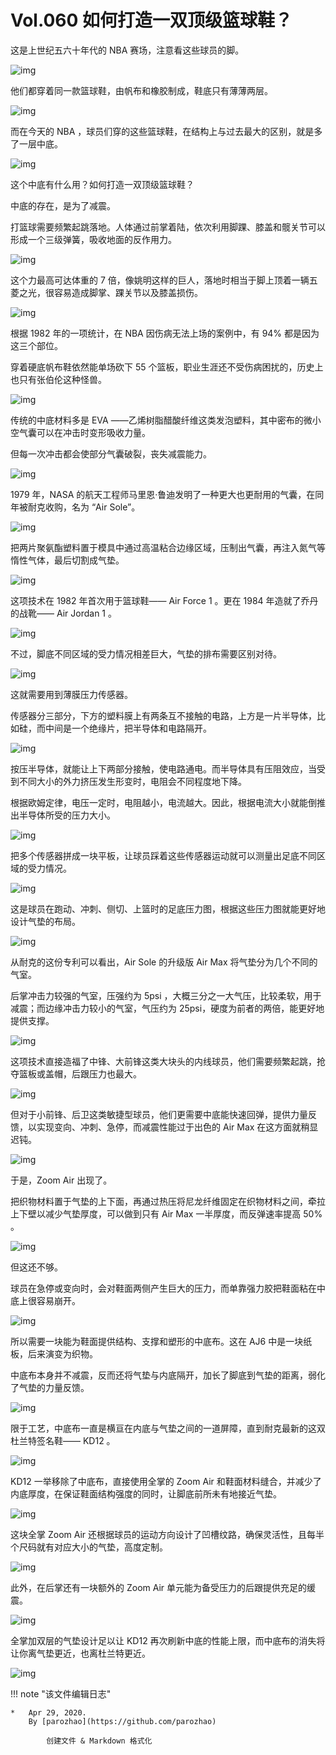 # Vol.060 如何打造一双顶级篮球鞋？

这是上世纪五六十年代的 NBA 赛场，注意看这些球员的脚。

![img](https://mmbiz.qpic.cn/mmbiz_gif/U6yRaDu1NabQUiaao7Riav6xr3duFZJk8rTAxFU61xhnzVMvs1ME7CMULmg4yNCtGu5J8oFbEqbNzMnm6SaWF14w/640?wx_fmt=gif&tp=webp&wxfrom=5&wx_lazy=1)

他们都穿着同一款篮球鞋，由帆布和橡胶制成，鞋底只有薄薄两层。

![img](https://mmbiz.qpic.cn/mmbiz_gif/U6yRaDu1NabQUiaao7Riav6xr3duFZJk8rTxMGjAjpEzibHofI0jJlLSFcUpfNTE61iaFM0bzzND7pz2wAew6nQNicg/640?wx_fmt=gif&tp=webp&wxfrom=5&wx_lazy=1)

而在今天的 NBA ，球员们穿的这些篮球鞋，在结构上与过去最大的区别，就是多了一层中底。

![img](https://mmbiz.qpic.cn/mmbiz_gif/U6yRaDu1NabQUiaao7Riav6xr3duFZJk8rtmv2DzZOXzbm8uRNmCvP0wEicicwNEicXIbUkLKnicF9szg9eXiag7jhAicQ/640?wx_fmt=gif&tp=webp&wxfrom=5&wx_lazy=1)

这个中底有什么用？如何打造一双顶级篮球鞋？

中底的存在，是为了减震。

打篮球需要频繁起跳落地。人体通过前掌着陆，依次利用脚踝、膝盖和髋关节可以形成一个三级弹簧，吸收地面的反作用力。

![img](https://mmbiz.qpic.cn/mmbiz_gif/U6yRaDu1NabQUiaao7Riav6xr3duFZJk8rThqM11lEGrnHibs0qlGicWXvAEsuib3TbAsoIdGHeJbgPOyPBgjjyR9Kw/640?wx_fmt=gif&tp=webp&wxfrom=5&wx_lazy=1)

这个力最高可达体重的 7 倍，像姚明这样的巨人，落地时相当于脚上顶着一辆五菱之光，很容易造成脚掌、踝关节以及膝盖损伤。

![img](https://mmbiz.qpic.cn/mmbiz_gif/U6yRaDu1NabQUiaao7Riav6xr3duFZJk8rIlDjG69vTcMDMMHGvMZ1m4bM6rLklZJaKhpibYdINXluwibfOL6Z2qVw/640?wx_fmt=gif&tp=webp&wxfrom=5&wx_lazy=1)

根据 1982 年的一项统计，在 NBA 因伤病无法上场的案例中，有 94% 都是因为这三个部位。

穿着硬底帆布鞋依然能单场砍下 55 个篮板，职业生涯还不受伤病困扰的，历史上也只有张伯伦这种怪兽。

![img](https://mmbiz.qpic.cn/mmbiz_gif/U6yRaDu1NabQUiaao7Riav6xr3duFZJk8rZeHYsuWEhIibuFmyVgsW9cPgER64dCKHmFF7ESaffA2iajuBzNhnWUQg/640?wx_fmt=gif&tp=webp&wxfrom=5&wx_lazy=1)

传统的中底材料多是 EVA ——乙烯树脂醋酸纤维这类发泡塑料，其中密布的微小空气囊可以在冲击时变形吸收力量。

但每一次冲击都会使部分气囊破裂，丧失减震能力。

![img](https://mmbiz.qpic.cn/mmbiz_gif/U6yRaDu1NabQUiaao7Riav6xr3duFZJk8rGC9B3JhhVpcm9mR3J1abE9sW4WqeFdyu4sTtmT9GKpbO03r7JIcPgw/640?wx_fmt=gif&tp=webp&wxfrom=5&wx_lazy=1)

1979 年，NASA 的航天工程师马里恩·鲁迪发明了一种更大也更耐用的气囊，在同年被耐克收购，名为 “Air Sole”。

![img](https://mmbiz.qpic.cn/mmbiz_gif/U6yRaDu1NabQUiaao7Riav6xr3duFZJk8rc3IP2VOqY2EIVXtpINuW1ExlyWgSCFcYNDMvuCU9cepdYia2XxO5oicg/640?wx_fmt=gif&tp=webp&wxfrom=5&wx_lazy=1)

把两片聚氨酯塑料置于模具中通过高温粘合边缘区域，压制出气囊，再注入氮气等惰性气体，最后切割成气垫。

![img](https://mmbiz.qpic.cn/mmbiz_gif/U6yRaDu1NabQUiaao7Riav6xr3duFZJk8rjNbib11TSpiaz686pG59jtz1arBzDEhhQviba5p9MMe31mpqaoicoIugdg/640?wx_fmt=gif&tp=webp&wxfrom=5&wx_lazy=1)

这项技术在 1982 年首次用于篮球鞋—— Air Force 1 。更在 1984 年造就了乔丹的战靴—— Air Jordan 1 。

![img](https://mmbiz.qpic.cn/mmbiz_gif/U6yRaDu1NabQUiaao7Riav6xr3duFZJk8r8VBvDXFBJyibcYsezCEWzqYtACMIFm6P9VnkVy8luynfWhLXicVeqtgg/640?wx_fmt=gif&tp=webp&wxfrom=5&wx_lazy=1)

不过，脚底不同区域的受力情况相差巨大，气垫的排布需要区别对待。

![img](https://mmbiz.qpic.cn/mmbiz_gif/U6yRaDu1NabQUiaao7Riav6xr3duFZJk8rs0JffX8dfJ5WUKaQUdHUzRq4A0Gm6iaY4FGhCHnsH5DYfTKkKTWwcnA/640?wx_fmt=gif&tp=webp&wxfrom=5&wx_lazy=1)

这就需要用到薄膜压力传感器。

传感器分三部分，下方的塑料膜上有两条互不接触的电路，上方是一片半导体，比如硅，而中间是一个绝缘片，把半导体和电路隔开。

![img](https://mmbiz.qpic.cn/mmbiz_gif/U6yRaDu1NabQUiaao7Riav6xr3duFZJk8riaSchpjMB9ntG5RDON8o6s9nXf6BQ9n6Fx9dPzfadpbjzaUoRcSC1eQ/640?wx_fmt=gif&tp=webp&wxfrom=5&wx_lazy=1)

按压半导体，就能让上下两部分接触，使电路通电。而半导体具有压阻效应，当受到不同大小的外力挤压发生形变时，电阻会不同程度地下降。

根据欧姆定律，电压一定时，电阻越小，电流越大。因此，根据电流大小就能倒推出半导体所受的压力大小。

![img](https://mmbiz.qpic.cn/mmbiz_gif/U6yRaDu1NabQUiaao7Riav6xr3duFZJk8rAkQUsjErEjKvDrD5Zp4OQ8M4emb4tic1RA9AibTuP4CrE10lMn5ZiaBHw/640?wx_fmt=gif&tp=webp&wxfrom=5&wx_lazy=1)

把多个传感器拼成一块平板，让球员踩着这些传感器运动就可以测量出足底不同区域的受力情况。

![img](https://mmbiz.qpic.cn/mmbiz_gif/U6yRaDu1NabQUiaao7Riav6xr3duFZJk8rG0Q7LNeibfiafaiaxo7huxiaAkSI3ibmE7TWppvByQM1HJ5fxaoiagBzoc2Q/640?wx_fmt=gif&tp=webp&wxfrom=5&wx_lazy=1)

这是球员在跑动、冲刺、侧切、上篮时的足底压力图，根据这些压力图就能更好地设计气垫的布局。

![img](https://mmbiz.qpic.cn/mmbiz_gif/U6yRaDu1NabQUiaao7Riav6xr3duFZJk8r81Oky573tHsBf19J7tuSh5oz0dt8e6HjjGibpTIB4F91gfny0FNgxwg/640?wx_fmt=gif&tp=webp&wxfrom=5&wx_lazy=1)

从耐克的这份专利可以看出，Air Sole 的升级版 Air Max 将气垫分为几个不同的气室。

后掌冲击力较强的气室，压强约为 5psi ，大概三分之一大气压，比较柔软，用于减震；而边缘冲击力较小的气室，气压约为 25psi，硬度为前者的两倍，能更好地提供支撑。

![img](https://mmbiz.qpic.cn/mmbiz_gif/U6yRaDu1NabQUiaao7Riav6xr3duFZJk8rKicGxSW3oHzbfY82J9zHMWbQ7tBzibm1kUeAiblU3F4Kq4THMvtXT4woQ/640?wx_fmt=gif&tp=webp&wxfrom=5&wx_lazy=1)

这项技术直接造福了中锋、大前锋这类大块头的内线球员，他们需要频繁起跳，抢夺篮板或盖帽，后跟压力也最大。

![img](https://mmbiz.qpic.cn/mmbiz_gif/U6yRaDu1NabQUiaao7Riav6xr3duFZJk8r5rUXu7cGh7pULJROIEgTVMUr6gg7yicfEN9nj4auzRK2TEXK5nQPkHQ/640?wx_fmt=gif&tp=webp&wxfrom=5&wx_lazy=1)

但对于小前锋、后卫这类敏捷型球员，他们更需要中底能快速回弹，提供力量反馈，以实现变向、冲刺、急停，而减震性能过于出色的 Air Max 在这方面就稍显迟钝。

![img](https://mmbiz.qpic.cn/mmbiz_gif/U6yRaDu1NabQUiaao7Riav6xr3duFZJk8rDVJ8J9Ta6wAhAqKSdtzpxicnQmh5GGJje8DFueCYl2rRBfoiaqH0sJKw/640?wx_fmt=gif&tp=webp&wxfrom=5&wx_lazy=1)

于是，Zoom Air 出现了。

把织物材料置于气垫的上下面，再通过热压将尼龙纤维固定在织物材料之间，牵拉上下壁以减少气垫厚度，可以做到只有 Air Max 一半厚度，而反弹速率提高 50% 。

![img](https://mmbiz.qpic.cn/mmbiz_gif/U6yRaDu1NabQUiaao7Riav6xr3duFZJk8rqwq0KkJdMCOEHbkRuuEwBmUZIW1bTEicibNAZF1yGJ4Pqia6TdUAgfn9A/640?wx_fmt=gif&tp=webp&wxfrom=5&wx_lazy=1)

但这还不够。

球员在急停或变向时，会对鞋面两侧产生巨大的压力，而单靠强力胶把鞋面粘在中底上很容易崩开。

![img](https://mmbiz.qpic.cn/mmbiz_gif/U6yRaDu1NabQUiaao7Riav6xr3duFZJk8riaezf8qNmia1YBMQjyN51GgrE2rsaRGZXbM8zO6HMFtsAHp2NUicvWdow/640?wx_fmt=gif&tp=webp&wxfrom=5&wx_lazy=1)

所以需要一块能为鞋面提供结构、支撑和塑形的中底布。这在 AJ6 中是一块纸板，后来演变为织物。

中底布本身并不减震，反而还将气垫与内底隔开，加长了脚底到气垫的距离，弱化了气垫的力量反馈。

![img](https://mmbiz.qpic.cn/mmbiz_gif/U6yRaDu1NabQUiaao7Riav6xr3duFZJk8rmicZicLGT0l3qz0ibGjZe1RDBO3sOk2q85qL7aR1grSKJWFDpwDRNkbpQ/640?wx_fmt=gif&tp=webp&wxfrom=5&wx_lazy=1)

限于工艺，中底布一直是横亘在内底与气垫之间的一道屏障，直到耐克最新的这双杜兰特签名鞋—— KD12 。

![img](https://mmbiz.qpic.cn/mmbiz_png/U6yRaDu1NabQUiaao7Riav6xr3duFZJk8rUa5oaUDDVGHMnOatMOPLNialpQt5sZYv7CFCSwPxuiaZU0mnUV3VqyQw/640?wx_fmt=png&tp=webp&wxfrom=5&wx_lazy=1&wx_co=1)

KD12 一举移除了中底布，直接使用全掌的 Zoom Air 和鞋面材料缝合，并减少了内底厚度，在保证鞋面结构强度的同时，让脚底前所未有地接近气垫。

![img](https://mmbiz.qpic.cn/mmbiz_gif/U6yRaDu1NabQUiaao7Riav6xr3duFZJk8rdFOGRnxEk18LJCk3po0PcXxz2z7A48AicWX8YfCIdgE5mUoZViatib27Q/640?wx_fmt=gif&tp=webp&wxfrom=5&wx_lazy=1)

这块全掌 Zoom Air 还根据球员的运动方向设计了凹槽纹路，确保灵活性，且每半个尺码就有对应大小的气垫，高度定制。

![img](https://mmbiz.qpic.cn/mmbiz_gif/U6yRaDu1NabQUiaao7Riav6xr3duFZJk8rVmZoBnxd2RuR08ftuAGpaPHDZcARjByyD4O2NmoPpsPtfVnqH4XKRg/640?wx_fmt=gif&tp=webp&wxfrom=5&wx_lazy=1)

此外，在后掌还有一块额外的 Zoom Air 单元能为备受压力的后跟提供充足的缓震。

![img](https://mmbiz.qpic.cn/mmbiz_gif/U6yRaDu1NabQUiaao7Riav6xr3duFZJk8rsruUnE4yhNMwPyH1jkMgljIFbUQEyucibWxZMzZNfHWh1JLsWX6At1Q/640?wx_fmt=gif&tp=webp&wxfrom=5&wx_lazy=1)

全掌加双层的气垫设计足以让 KD12 再次刷新中底的性能上限，而中底布的消失将让你离气垫更近，也离杜兰特更近。

![img](https://mmbiz.qpic.cn/mmbiz_png/U6yRaDu1NabQUiaao7Riav6xr3duFZJk8rsIp1t9Vo5XUDhKI7U47BEouZicmBxa08YklJ3ehsHZ2cwV66QybK3RQ/640?wx_fmt=png&tp=webp&wxfrom=5&wx_lazy=1&wx_co=1)

!!! note "该文件编辑日志"

	* 	Apr 29, 2020.
		By [parozhao](https://github.com/parozhao)
	
			创建文件 & Markdown 格式化
